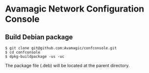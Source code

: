 # Avamagic Network Configuration Console

## Build Debian package

    $ git clone git@github.com:Avamagic/confconsole.git
    $ cd confconsole
    $ dpkg-buildpackage -us -uc

The package file (.deb) will be located at the parent directory.
